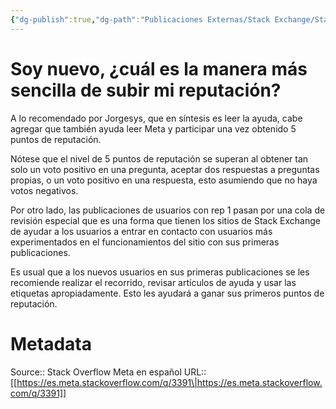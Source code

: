 ```yaml
---
{"dg-publish":true,"dg-path":"Publicaciones Externas/Stack Exchange/Stack Overflow en español/Stack Overflow en español Meta/es.meta.stackoverflow.com-3391.md","permalink":"/publicaciones-externas/stack-exchange/stack-overflow-en-espanol/stack-overflow-en-espanol-meta/es-meta-stackoverflow-com-3391/","title":"Soy nuevo, ¿cuál es la manera más sencilla de subir mi reputación?","hide":true,"noteIcon":"\"0\"","created":"2024-04-03T12:49:10.421-06:00","updated":"2024-04-05T16:44:02.932-06:00"}
---
```


# Soy nuevo, ¿cuál es la manera más sencilla de subir mi reputación?

A lo recomendado por Jorgesys, que en síntesis es leer la ayuda, cabe agregar que también ayuda leer Meta y participar una vez obtenido 5 puntos de reputación.

Nótese que el nivel de 5 puntos de reputación se superan al obtener tan solo un voto positivo en una pregunta, aceptar dos respuestas a preguntas propias, o un voto positivo en una respuesta, esto asumiendo que no haya votos negativos.

Por otro lado, las publicaciones de usuarios con rep 1 pasan por una cola de revisión especial que es una forma que tienen los sitios de Stack Exchange de ayudar a los usuarios a entrar en contacto con usuarios más experimentados en el funcionamientos del sitio con sus primeras publicaciones.

Es usual que a los nuevos usuarios en sus primeras publicaciones se les recomiende realizar el recorrido, revisar artículos de ayuda y usar las etiquetas apropiadamente. Esto les ayudará a ganar sus primeros puntos de reputación.

# Metadata
Source:: Stack Overflow Meta en español
URL:: [[https://es.meta.stackoverflow.com/q/3391\|https://es.meta.stackoverflow.com/q/3391]]

